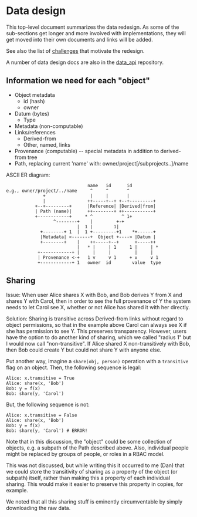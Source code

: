 # Data design

This top-level document summarizes the data redesign. As some of the sub-sections get longer and more involved with implementations, they will get moved into their own documents and links will be added.

See also the list of [challenges](/docs/challenges/data.md) that motivate the redesign.

A number of data design docs are also in the [data_api](https://github.com/kbase/data_api) repository.

## Information we need for each "object"

* Object metadata
  - id (hash)
  - owner
* Datum (bytes)
  - Type
* Metadata (non-computable)
* Links/references
  - Derived-from
  - Other, named, links
* Provenance (computable) -- special metadata in addition to derived-from tree
* Path, replacing current 'name' with: owner/project[/subprojects..]/name

ASCII ER diagram:
```
                               name   id      id           
e.g., owner/project/../name     ^     ^       ^            
              +                 |     |       |            
              |                ++-----+--+ +--+---------+  
           +--+---------+      |Reference| |Derived|from|  
           | Path (name)|      ++--------+ ++-----------+  
           +------------+     * ^           ^ 1+           
                  ^--------+    |         +-+              
                           |  1 |        1|                
             +--------+ 1  |  1 +---------+1    *+------+  
             |Metadata| <-------+  Object +----> |Datum |  
             +--------+    |    ++-----+--+      +-----++  
                           |   * |     | 1     1 |     | * 
            +------------+ |     |     |         |     |   
            | Provenance <-+   1 v     v 1     + v     v 1 
            +------------+ 1   owner  id        value  type
```
## Sharing

Issue: When user Alice shares X with Bob, and Bob derives Y from X and shares Y with Carol, then in order to see the full provenance of Y the system needs to let Carol see X, whether or not Alice has shared it with her directly.

Solution: Sharing is transitive across Derived-from links without regard to object permissions, so that in the example above Carol can always see X if she has permission to see Y. This preserves transparency. However, users have the option to do another kind of sharing, which we called "radius 1" but I would now call "non-transitive". If Alice shared X non-transitively with Bob, then Bob could create Y but could not share Y with anyone else.

Put another way, imagine a `share(obj, person)` operation with a `transitive` flag on an object. Then, the following sequence is legal:

    Alice: x.transitive = True
    Alice: share(x, 'Bob')
    Bob: y = f(x)
    Bob: share(y, 'Carol') 

But, the following sequence is not:

    Alice: x.transitive = False
    Alice: share(x, 'Bob')
    Bob: y = f(x)
    Bob: share(y, 'Carol') # ERROR! 

Note that in this discussion, the "object" could be some collection of objects, e.g. a subpath of the Path described above. Also, individual people might be replaced by groups of people, or roles in a RBAC model.

This was not discussed, but while writing this it occurred to me (Dan) that we could store the transitivity of sharing as a property of the object (or subpath) itself, rather than making this a property of each individual sharing. This would make it easier to preserve this property in copies, for example.

We noted that all this sharing stuff is eminently circumventable by simply downloading the raw data.
